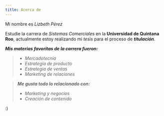 ```yaml
---
title: Acerca de
---
```


Mi nombre es *Lizbeth Pérez*

Estudie la carrera de _Sistemas Comerciales_ en la **Universidad de Quintana Roo**, actualmente estoy realizando mi _tesis_ para el proceso de ***titulación***. 

 ___Mis materias favoritas de la carrera fueron:___ 
> * _Mercadotecnia_
> * _Estrategia de producto_ 
> * _Estrategia de ventas_ 
> * _Marketing de relaciones_ 

> ***Me gusta todo lo relacionado con:***
> * _Marketing y negocios_
> * _Creación de contenido_ 



   :)

